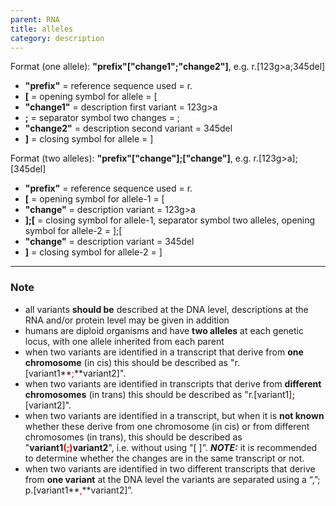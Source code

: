 ```yaml
---
parent: RNA
title: alleles
category: description
---
```


Format (one allele):   **"prefix"["change1";"change2"]**,  e.g. r.[123g>a;345del]

*	**"prefix"**  =  reference sequence used  =  r.<br>
*	**[**  =  opening symbol for allele  =  [<br>
*	**"change1"**  =  description first variant  =  123g>a<br>
*	**;**  =  separator symbol two changes  =  ;<br>
*	**"change2"**  =  description second variant  =  345del<br>
*	**]**  =  closing symbol for allele  =  ]
 
Format (two alleles):   **"prefix"["change"];["change"]**,  e.g. r.[123g>a];[345del]

*	**"prefix"**  =  reference sequence used  =  r.<br>
*	**[**  =  opening symbol for allele-1  =  [<br>
*	**"change"**  =  description variant  =  123g>a<br>
*	**];[**  =  closing symbol for allele-1, separator symbol two alleles, opening symbol for allele-2  =  ];[<br>
*	**"change"**  =  description variant  =  345del<br>
*	**]**  =  closing symbol for allele-2  =  ]
 
---

### Note

*	all variants **should be** described at the DNA level, descriptions at the RNA and/or protein level may be given in addition
*	humans are diploid organisms and have **two alleles** at each genetic locus, with one allele inherited from each parent
*	when two variants are identified in a transcript that derive from **one chromosome** (in cis) this should be described as "r.[variant1**<font color="red">;</font>**variant2]".
*	when two variants are identified in transcripts that derive from **different chromosomes** (in trans) this should be described as "r.[variant1]**<font color="red">;</font>**[variant2]".
*	when two variants are identified in a transcript, but when it is **not known** whether these derive from one chromosome (in cis) or from different chromosomes (in trans), this should be described as "**variant1<font color="red">(;)</font>variant2**", i.e. without using "[ ]".  _**NOTE:**_ it is recommended to determine whether the changes are in the same transcript or not.
*	when two variants are identified in two different transcripts that derive from **one variant** at the DNA level the variants are separated using a “,”; p.[variant1**<font color="red">,</font>**variant2]”.
